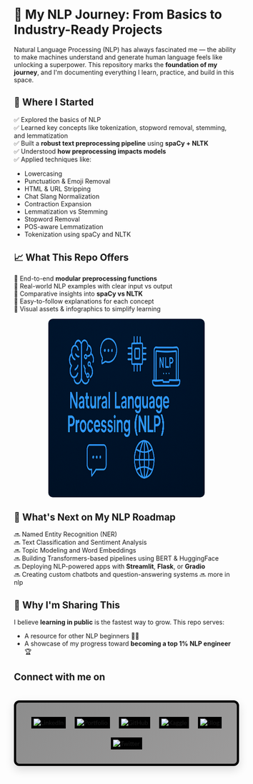 # **🚀 My NLP Journey: From Basics to Industry-Ready Projects**

Natural Language Processing (NLP) has always fascinated me — the ability to make machines understand and generate human language feels like unlocking a superpower. This repository marks the **foundation of my journey**, and I'm documenting everything I learn, practice, and build in this space.

## **📍 Where I Started**

✅ Explored the basics of NLP  
✅ Learned key concepts like tokenization, stopword removal, stemming, and lemmatization  
✅ Built a **robust text preprocessing pipeline** using **spaCy + NLTK**  
✅ Understood **how preprocessing impacts models**  
✅ Applied techniques like:
- Lowercasing
- Punctuation & Emoji Removal
- HTML & URL Stripping
- Chat Slang Normalization
- Contraction Expansion
- Lemmatization vs Stemming
- Stopword Removal
- POS-aware Lemmatization
- Tokenization using spaCy and NLTK

## **📈 What This Repo Offers**

🔹 End-to-end **modular preprocessing functions**  
🔹 Real-world NLP examples with clear input vs output  
🔹 Comparative insights into **spaCy vs NLTK**  
🔹 Easy-to-follow explanations for each concept  
🔹 Visual assets & infographics to simplify learning

<div style="text-align: center;">
    <img src="Banners/Banner_img2.png" alt="Project Banner" style="width: 100%; max-width: 350px; height:400px; border-radius: 10px;"/>
</div>

## **🌟 What's Next on My NLP Roadmap**

🔜 Named Entity Recognition (NER)  
🔜 Text Classification and Sentiment Analysis  
🔜 Topic Modeling and Word Embeddings  
🔜 Building Transformers-based pipelines using BERT & HuggingFace  
🔜 Deploying NLP-powered apps with **Streamlit**, **Flask**, or **Gradio**  
🔜 Creating custom chatbots and question-answering systems
🔜 more in nlp

## **🧠 Why I'm Sharing This**

I believe **learning in public** is the fastest way to grow. This repo serves:
- A resource for other NLP beginners 🧑‍💻  
- A showcase of my progress toward **becoming a top 1% NLP engineer** 🏆

##  **Connect with me on**
<div style="max-width: 42rem; margin: 2.5rem auto; padding: 2rem; text-align: center; background: linear-gradient(135deg, #8d8d8dff, #9c9b9bff); box-shadow: 0 0.5rem 1.25rem rgba(0, 0, 0, 0.15); font-family: 'Lato', Arial, sans-serif; border: 5px solid black; border-radius: 0.75rem;">

  <div style="display: flex; flex-wrap: wrap; justify-content: center; gap: 1.25rem;">

<a href="https://www.linkedin.com/in/yousuf-shah-7ba9492b4/" style="text-decoration: none;">
    <img src="https://img.shields.io/badge/LinkedIn-Connect-0a66c2?style=for-the-badge&logo=linkedin&logoColor=white"
        alt="LinkedIn"
        style="height: 3.3rem; padding: 0.3rem; background: #000; transition: transform 0.3s;"
        onmouseover="this.style.transform='scale(1.07)'" 
        onmouseout="this.style.transform='scale(1)'">
</a>

<a href="https://yousfshah.github.io/Portfolio_Website/" style="text-decoration: none;">
    <img src="https://img.shields.io/badge/Portfolio-Visit-ffb300?style=for-the-badge&logo=firefox&logoColor=white"
        alt="Portfolio"
        style="height: 3.3rem; padding: 0.3rem; background: #000; transition: transform 0.3s;"
        onmouseover="this.style.transform='scale(1.07)'" 
        onmouseout="this.style.transform='scale(1)'">
</a>

<a href="https://github.com/Yousfshah" style="text-decoration: none;">
    <img src="https://img.shields.io/badge/GitHub-Explore-6f42c1?style=for-the-badge&logo=github&logoColor=white"
        alt="GitHub"
        style="height: 3.3rem; padding: 0.3rem; background: #000; transition: transform 0.3s;"
        onmouseover="this.style.transform='scale(1.07)'" 
        onmouseout="this.style.transform='scale(1)'">
</a>

<a href="https://www.kaggle.com/yousufshah" style="text-decoration: none;">
    <img src="https://img.shields.io/badge/Kaggle-Profile-0097b2?style=for-the-badge&logo=kaggle&logoColor=white"
        alt="Kaggle"
        style="height: 3.3rem; padding: 0.3rem; background: #000; transition: transform 0.3s;"
        onmouseover="this.style.transform='scale(1.07)'" 
        onmouseout="this.style.transform='scale(1)'">
</a>

<a href="https://yousfshah.github.io/Blogging/" style="text-decoration: none;">
    <img src="https://img.shields.io/badge/Blog-Articles-f44336?style=for-the-badge&logo=blogger&logoColor=white"
        alt="Blog"
        style="height: 3.3rem; padding: 0.3rem; background: #000; transition: transform 0.3s;"
        onmouseover="this.style.transform='scale(1.07)'" 
        onmouseout="this.style.transform='scale(1)'">
</a>

<a href="https://x.com/YousufAnalyst" style="text-decoration: none;">
    <img src="https://img.shields.io/badge/Twitter-Follow-1DA1F2?style=for-the-badge&logo=twitter&logoColor=white"
        alt="Twitter"
        style="height: 3.3rem; padding: 0.3rem; background: linear-gradient(to right, #000, #000); transition: transform 0.3s;"
        onmouseover="this.style.transform='scale(1.07)'" 
        onmouseout="this.style.transform='scale(1)'">
</a>

  </div>
</div>
